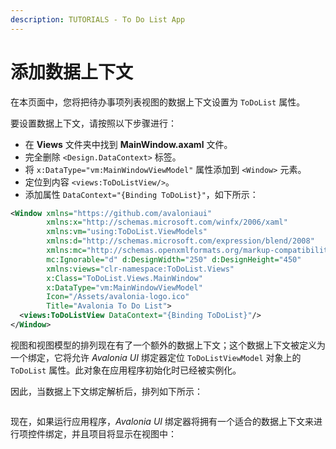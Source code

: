 ```yaml
---
description: TUTORIALS - To Do List App
---
```


# 添加数据上下文

在本页面中，您将把待办事项列表视图的数据上下文设置为 `ToDoList` 属性。

要设置数据上下文，请按照以下步骤进行：

- 在 **Views** 文件夹中找到 **MainWindow.axaml** 文件。
- 完全删除 `<Design.DataContext>` 标签。
- 将 `x:DataType="vm:MainWindowViewModel"` 属性添加到 `<Window>` 元素。
- 定位到内容 `<views:ToDoListView/>`。
- 添加属性 `DataContext="{Binding ToDoList}"`，如下所示：

```xml
<Window xmlns="https://github.com/avaloniaui"
        xmlns:x="http://schemas.microsoft.com/winfx/2006/xaml"
        xmlns:vm="using:ToDoList.ViewModels"
        xmlns:d="http://schemas.microsoft.com/expression/blend/2008"
        xmlns:mc="http://schemas.openxmlformats.org/markup-compatibility/2006"
        mc:Ignorable="d" d:DesignWidth="250" d:DesignHeight="450"
        xmlns:views="clr-namespace:ToDoList.Views"
        x:Class="ToDoList.Views.MainWindow"
        x:DataType="vm:MainWindowViewModel"
        Icon="/Assets/avalonia-logo.ico"
        Title="Avalonia To Do List">
  <views:ToDoListView DataContext="{Binding ToDoList}"/>
</Window>
```

视图和视图模型的排列现在有了一个额外的数据上下文；这个数据上下文被定义为一个绑定，它将允许 _Avalonia UI_ 绑定器定位 `ToDoListViewModel` 对象上的 `ToDoList` 属性。此对象在应用程序初始化时已经被实例化。

因此，当数据上下文绑定解析后，排列如下所示：

<div style={{textAlign: 'center'}}>
  <img src="/img/gitbook-import/assets/image (20) (3).png" alt=""/>
</div>


现在，如果运行应用程序，_Avalonia UI_ 绑定器将拥有一个适合的数据上下文来进行项控件绑定，并且项目将显示在视图中：

<div style={{textAlign: 'center'}}>
    <img src="/img/gitbook-import/assets/image (5) (1) (2).png" alt=""/>
</div>

